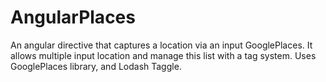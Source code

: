 # AngularPlaces
An angular directive that captures a location via an input GooglePlaces. It allows multiple input location and manage this list with a tag system.  Uses GooglePlaces library, and Lodash Taggle.

